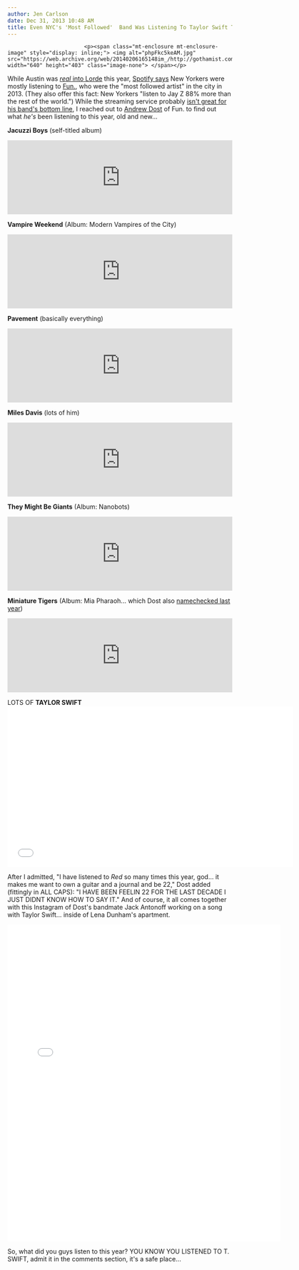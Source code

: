 ```yaml
---
author: Jen Carlson
date: Dec 31, 2013 10:48 AM
title: Even NYC's 'Most Followed'  Band Was Listening To Taylor Swift This Year
---
```



                            
                            
                            
                            <p><span class="mt-enclosure mt-enclosure-image" style="display: inline;"> <img alt="phpFkc5keAM.jpg" src="https://web.archive.org/web/20140206165148im_/http://gothamist.com/attachments/arts_jen/phpFkc5keAM.jpg" width="640" height="403" class="image-none"> </span></p>

<p>While Austin was <a href="https://web.archive.org/web/20140206165148/http://austinist.com/2013/12/27/austin_really_likes_listening_to_lo.php"><em>real</em> into Lorde</a> this year, <a href="https://web.archive.org/web/20140206165148/https://www.spotify.com/us/2013/">Spotify says</a> New Yorkers were mostly listening to <a href="https://web.archive.org/web/20140206165148/https://twitter.com/OurNameIsFun">Fun.</a>, who were the &quot;most followed artist&quot; in the city in 2013. (They also offer this fact: New Yorkers &quot;listen to Jay Z 88% more than the rest of the world.&quot;) While the streaming service probably <a href="https://web.archive.org/web/20140206165148/http://www.theverge.com/2013/7/15/4523978/thom-yorke-pull-albums-from-spotify-and-rdio-calls-them-unfair-to-new-artists">isn&apos;t great for his band&apos;s bottom line</a>, I reached out to <a href="https://web.archive.org/web/20140206165148/http://gothamist.com/tags/andrewdost">Andrew Dost</a> of Fun. to find out what <em>he&apos;s</em> been listening to this year, old and new...</p>

<p><strong>Jacuzzi Boys</strong> (self-titled album)<br>
</p><center><iframe width="100%" height="166" scrolling="no" frameborder="no" src="https://web.archive.org/web/20140206165148if_/https://w.soundcloud.com/player/?url=https%3A//api.soundcloud.com/tracks/90351786&amp;color=ff5500"></iframe></center><p></p>

<p><strong>Vampire Weekend</strong> (Album: Modern Vampires of the City) <br>
</p><center><iframe width="100%" height="166" scrolling="no" frameborder="no" src="https://web.archive.org/web/20140206165148if_/https://w.soundcloud.com/player/?url=https%3A//api.soundcloud.com/tracks/92550969&amp;color=ff6600&amp;auto_play=false&amp;show_artwork=true"></iframe></center><p></p>

<p><strong>Pavement</strong> (basically everything)<br>
</p><center><iframe width="100%" height="166" scrolling="no" frameborder="no" src="https://web.archive.org/web/20140206165148if_/https://w.soundcloud.com/player/?url=https%3A//api.soundcloud.com/tracks/5620005&amp;color=ff6600&amp;auto_play=false&amp;show_artwork=true"></iframe></center><p></p>

<p><strong>Miles Davis</strong> (lots of him)<br>
</p><center><iframe width="100%" height="166" scrolling="no" frameborder="no" src="https://web.archive.org/web/20140206165148if_/https://w.soundcloud.com/player/?url=https%3A//api.soundcloud.com/tracks/20238943&amp;color=ff6600&amp;auto_play=false&amp;show_artwork=true"></iframe></center><p></p>

<p><strong>They Might Be Giants</strong> (Album: Nanobots)<br>
</p><center><iframe width="100%" height="166" scrolling="no" frameborder="no" src="https://web.archive.org/web/20140206165148if_/https://w.soundcloud.com/player/?url=https%3A//api.soundcloud.com/tracks/84303148&amp;color=ff6600&amp;auto_play=false&amp;show_artwork=true"></iframe></center><p></p>

<p><strong>Miniature Tigers</strong> (Album: Mia Pharaoh... which Dost also <a href="https://web.archive.org/web/20140206165148/http://gothamist.com/2012/12/07/andrew_dost_grammys.php">namechecked last year</a>)<br>
</p><center><iframe width="100%" height="166" scrolling="no" frameborder="no" src="https://web.archive.org/web/20140206165148if_/https://w.soundcloud.com/player/?url=https%3A//api.soundcloud.com/tracks/22238944&amp;color=ff6600&amp;auto_play=false&amp;show_artwork=true"></iframe></center><p></p>

<p>LOTS OF <strong>TAYLOR SWIFT</strong> <br>
<iframe width="640" height="360" src="//web.archive.org/web/20140206165148if_/http://www.youtube.com/embed/AgFeZr5ptV8" frameborder="0" allowfullscreen></iframe></p>

<p>After I admitted, &quot;I have listened to <em>Red</em> so many times this year, god... it makes me want to own a guitar and a journal and be 22,&quot; Dost added (fittingly in ALL CAPS): &quot;I HAVE BEEN FEELIN 22 FOR THE LAST DECADE I JUST DIDNT KNOW HOW TO SAY IT.&quot; And of course, it all comes together with this Instagram of Dost&apos;s bandmate Jack Antonoff working on a song with Taylor Swift... inside of Lena Dunham&apos;s apartment.</p>

<center><iframe src="//web.archive.org/web/20140206165148if_/http://instagram.com/p/fvIqC9C1DS/embed/" width="612" height="710" frameborder="0" scrolling="no" allowtransparency="true"></iframe></center>

<p>So, what did you guys listen to this year? YOU KNOW YOU LISTENED TO T. SWIFT, admit it in the comments section, it&apos;s a safe place...</p>
                            
                            
                            